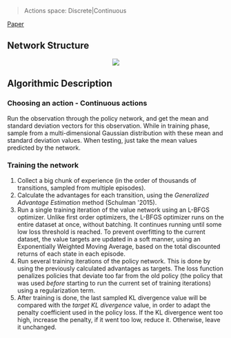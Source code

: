 > Actions space: Discrete|Continuous

[Paper](https://arxiv.org/pdf/1707.02286.pdf)

## Network Structure

<p style="text-align: center;">

<img src="..\..\design_imgs\ppo.png">

</p>


## Algorithmic Description
### Choosing an action - Continuous actions
Run the observation through the policy network, and get the mean and standard deviation vectors for this observation. While in training phase, sample from a multi-dimensional Gaussian distribution with these mean and standard deviation values. When testing, just take the mean values predicted by the network. 
### Training the network
1. Collect a big chunk of experience (in the order of thousands of transitions, sampled from multiple episodes).
2. Calculate the advantages for each transition, using the *Generalized Advantage Estimation* method (Schulman '2015).  
3. Run a single training iteration of the value network using an L-BFGS optimizer. Unlike first order optimizers, the L-BFGS optimizer runs on the entire dataset at once, without batching. It continues running until some low loss threshold is reached. To prevent overfitting to the current dataset, the value targets are updated in a soft manner, using an Exponentially Weighted Moving Average, based on the total discounted returns of each state in each episode.
4. Run several training iterations of the policy network. This is done by using the previously calculated advantages as targets. The loss function penalizes policies that deviate too far from the old policy (the policy that was used *before* starting to run the current set of training iterations) using a regularization term. 
5. After training is done, the last sampled KL divergence value will be compared with the *target KL divergence* value, in order to adapt the penalty coefficient used in the policy loss. If the KL divergence went too high, increase the penalty, if it went too low, reduce it. Otherwise, leave it unchanged. 